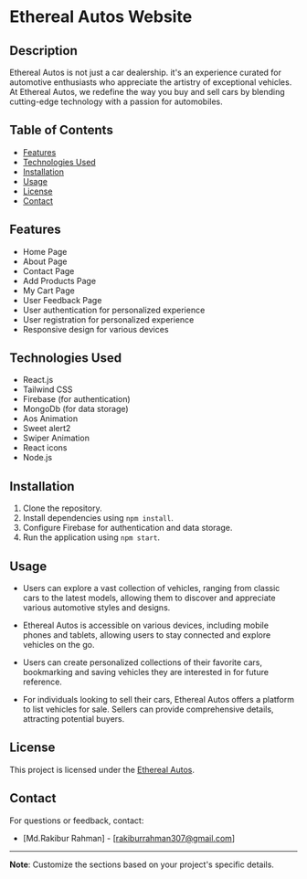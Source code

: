 # Ethereal Autos Website

## Description
Ethereal Autos is not just a car dealership. it's an experience curated for automotive enthusiasts who appreciate the artistry of exceptional vehicles. At Ethereal Autos, we redefine the way you buy and sell cars by blending cutting-edge technology with a passion for automobiles.

## Table of Contents
- [Features](#features)
- [Technologies Used](#technologies-used)
- [Installation](#installation)
- [Usage](#usage)
- [License](#license)
- [Contact](#contact)

## Features

- Home Page
- About Page
- Contact Page
- Add Products Page
- My Cart Page
- User Feedback Page
- User authentication for personalized experience
- User registration for personalized experience
- Responsive design for various devices

## Technologies Used
- React.js
- Tailwind CSS
- Firebase (for authentication)
- MongoDb (for data storage)
- Aos Animation
- Sweet alert2
- Swiper Animation
- React icons
- Node.js


## Installation
1. Clone the repository.
2. Install dependencies using `npm install`.
3. Configure Firebase for authentication and data storage.
4. Run the application using `npm start`.

## Usage
- Users can explore a vast collection of vehicles, ranging from classic cars to the latest models, allowing them to discover and appreciate various automotive styles and designs.

- Ethereal Autos is accessible on various devices, including mobile phones and tablets, allowing users to stay connected and explore vehicles on the go.

- Users can create personalized collections of their favorite cars, bookmarking and saving vehicles they are interested in for future reference.

- For individuals looking to sell their cars, Ethereal Autos offers a platform to list vehicles for sale. Sellers can provide comprehensive details, attracting potential buyers.

## License
This project is licensed under the [Ethereal Autos](LICENSE).

## Contact
For questions or feedback, contact:
- [Md.Rakibur Rahman] - [rakiburrahman307@gmail.com]


---
**Note**: Customize the sections based on your project's specific details.
